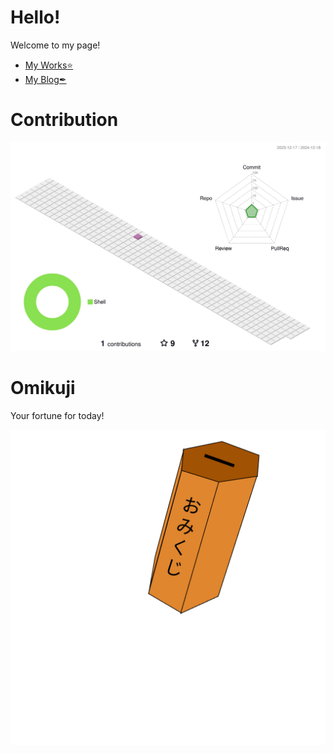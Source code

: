 # Hello!

Welcome to my page!

- [My Works⭐](https://banatech.net)
- [My Blog✒](https://banatech.net/blog)

# Contribution

![contribution](./profile-3d-contrib/profile-season-animate.svg)

# Omikuji
Your fortune for today!

<!-- Omikuji Start -->
![omikuji](gif/anim4.gif)
<!-- Omikuji End -->

